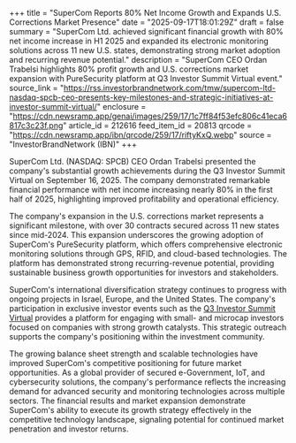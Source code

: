 +++
title = "SuperCom Reports 80% Net Income Growth and Expands U.S. Corrections Market Presence"
date = "2025-09-17T18:01:29Z"
draft = false
summary = "SuperCom Ltd. achieved significant financial growth with 80% net income increase in H1 2025 and expanded its electronic monitoring solutions across 11 new U.S. states, demonstrating strong market adoption and recurring revenue potential."
description = "SuperCom CEO Ordan Trabelsi highlights 80% profit growth and U.S. corrections market expansion with PureSecurity platform at Q3 Investor Summit Virtual event."
source_link = "https://rss.investorbrandnetwork.com/tmw/supercom-ltd-nasdaq-spcb-ceo-presents-key-milestones-and-strategic-initiatives-at-investor-summit-virtual/"
enclosure = "https://cdn.newsramp.app/genai/images/259/17/1c7ff84f53efc806c41eca6817c3c23f.png"
article_id = 212616
feed_item_id = 20813
qrcode = "https://cdn.newsramp.app/ibn/qrcode/259/17/riftyKxQ.webp"
source = "InvestorBrandNetwork (IBN)"
+++

<p>SuperCom Ltd. (NASDAQ: SPCB) CEO Ordan Trabelsi presented the company's substantial growth achievements during the Q3 Investor Summit Virtual on September 16, 2025. The company demonstrated remarkable financial performance with net income increasing nearly 80% in the first half of 2025, highlighting improved profitability and operational efficiency.</p><p>The company's expansion in the U.S. corrections market represents a significant milestone, with over 30 contracts secured across 11 new states since mid-2024. This expansion underscores the growing adoption of SuperCom's PureSecurity platform, which offers comprehensive electronic monitoring solutions through GPS, RFID, and cloud-based technologies. The platform has demonstrated strong recurring-revenue potential, providing sustainable business growth opportunities for investors and stakeholders.</p><p>SuperCom's international diversification strategy continues to progress with ongoing projects in Israel, Europe, and the United States. The company's participation in exclusive investor events such as the <a href="https://www.q3investorsummit.com" rel="nofollow" target="_blank">Q3 Investor Summit Virtual</a> provides a platform for engaging with small- and microcap investors focused on companies with strong growth catalysts. This strategic outreach supports the company's positioning within the investment community.</p><p>The growing balance sheet strength and scalable technologies have improved SuperCom's competitive positioning for future market opportunities. As a global provider of secured e-Government, IoT, and cybersecurity solutions, the company's performance reflects the increasing demand for advanced security and monitoring technologies across multiple sectors. The financial results and market expansion demonstrate SuperCom's ability to execute its growth strategy effectively in the competitive technology landscape, signaling potential for continued market penetration and investor returns.</p>
